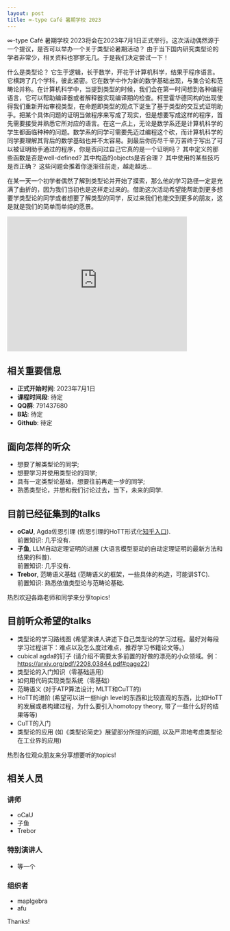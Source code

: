 ```yaml
---
layout: post
title: ∞-type Café 暑期学校 2023
---
```


∞-type Café 暑期学校 2023将会在2023年7月1日正式举行。这次活动偶然源于一个提议，是否可以举办一个关于类型论暑期活动？ 由于当下国内研究类型论的学者非常少，相关资料也寥寥无几。于是我们决定尝试一下！

什么是类型论？ 它生于逻辑，长于数学，开花于计算机科学，结果于程序语言。它横跨了几个学科，彼此紧密。它在数学中作为新的数学基础出现，与集合论和范畴论并称。在计算机科学中，当提到类型的时候，我们会在第一时间想到各种编程语言，它可以帮助编译器或者解释器实现编译期的检查。柯里霍华德同构的出现使得我们重新开始审视类型，在命题即类型的观点下诞生了基于类型的交互式证明助手。把某个具体问题的证明当做程序来写成了现实，但是想要写成这样的程序，首先需要接受并熟悉它所对应的语言。在这一点上，无论是数学系还是计算机科学的学生都面临种种的问题。数学系的同学可需要先迈过编程这个砍，而计算机科学的同学要理解其背后的数学基础也并不太容易。到最后你历尽千辛万苦终于写出了可以被证明助手通过的程序，你是否问过自己它真的是一个证明吗？ 其中定义的那些函数是否是well-defined? 其中构造的objects是否合理？ 其中使用的某些技巧是否正确？ 这些问题会推着你逐渐往前走，越走越远...

在某一天一个初学者偶然了解到类型论并开始了摸索，那么他的学习路径一定是充满了曲折的，因为我们当初也是这样走过来的。借助这次活动希望能帮助到更多想要学类型论的同学或者想要了解类型的同学，反过来我们也能交到更多的朋友，这是就是我们的简单而单纯的愿景。 

<iframe width="420" height="315" src="http://www.youtube.com/embed/qT8NyyRgLDQ" frameborder="0" allowfullscreen></iframe>

## 相关重要信息

* **正式开始时间**: 2023年7月1日
* **课程时间段**: 待定
* **QQ群**: 791437680
* **B站**: 待定
* **Github**: 待定

## 面向怎样的听众
* 想要了解类型论的同学;
* 想要学习并使用类型论的同学;
* 具有一定类型论基础，想要往前再走一步的同学;
* 熟悉类型论，并想和我们讨论过去，当下，未来的同学.


## 目前已经征集到的talks

* **oCaU**, Agda佐恩引理 (佐恩引理的HoTT形式化[知乎入口](https://zhuanlan.zhihu.com/p/629641633)).<br>
前置知识: 几乎没有.
* **子鱼**, LLM自动定理证明的进展 (大语言模型驱动的自动定理证明的最新方法和结果的科普).<br>
前置知识: 几乎没有.
* **Trebor**, 范畴语义基础 (范畴语义的框架，一些具体的构造，可能讲STC).<br>
前置知识: 熟悉依值类型论与范畴论基础.

热烈欢迎各路老师和同学来分享topics!

## 目前听众希望的talks
* 类型论的学习路线图 (希望演讲人讲述下自己类型论的学习过程。最好对每段学习过程讲下：难点以及怎么度过难点，推荐学习书籍论文等。)
* cubical agda的钉子 (请介绍不需要太多前置的好做的漂亮的小众领域。例：https://arxiv.org/pdf/2208.03844.pdf#page22)
* 类型论的入门知识（零基础适用）
* 如何用代码实现类型系统（零基础）
* 范畴语义 (对于ATP算法设计; MLTT和CuTT的)
* HoTT的进阶 (希望可以讲一些high level的东西和比较直观的东西，比如HoTT的发展或者构建过程，为什么要引入homotopy theory,  带了一些什么好的结果等等)
* CuTT的入门
* 类型论的应用 (如《类型论简史》展望部分所提的问题, 以及严肃地考虑类型论在工业界的应用)

热烈各位观众朋友来分享想要听的topics!

## 相关人员
### 讲师
* oCaU
* 子鱼
* Trebor

### 特别演讲人
* 等一个

### 组织者

* maplgebra
* afu

Thanks!
